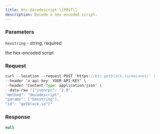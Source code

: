 ```yaml
---
title: btc:decodescript \[POST\]
description: Decode a hex-encoded script.
---
```


### Parameters


`hexstring` - string, required

the hex-encoded script

### Request

``` java
curl --location --request POST 'https://btc.getblock.io/mainnet/' \
--header 'x-api-key: YOUR-API-KEY' \
--header 'Content-Type: application/json' \
--data-raw '{"jsonrpc": "2.0",
"method": "decodescript",
"params": ["hexstring"],
"id": "getblock.io"}'
```

###  Response

``` java
null
```

